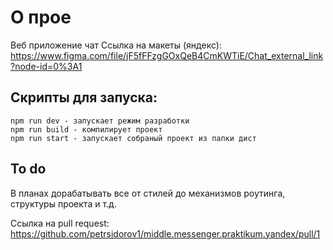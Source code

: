 # О прое
Веб приложение чат
Ссылка на макеты (яндекс): 
https://www.figma.com/file/jF5fFFzgGOxQeB4CmKWTiE/Chat_external_link?node-id=0%3A1

## Скрипты для запуска:

    npm run dev - запускает режим разработки
    npm run build - компилирует проект
    npm run start - запускает собраный проект из папки дист


## To do
В планах дорабатывать все от стилей до механизмов роутинга, структуры проекта и т.д.

Ссылка на pull request: https://github.com/petrsidorov1/middle.messenger.praktikum.yandex/pull/1